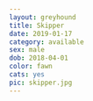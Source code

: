 ```yaml
---
layout: greyhound
title: Skipper
date: 2019-01-17
category: available
sex: male
dob: 2018-04-01
color: fawn
cats: yes
pic: skipper.jpg
---
```


